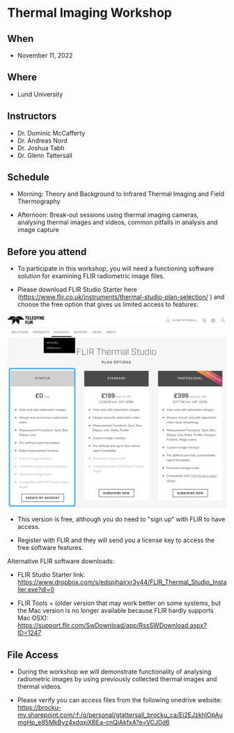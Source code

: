 
# Thermal Imaging Workshop

## When
- November 11, 2022

## Where
- Lund University

## Instructors
- Dr. Dominic McCafferty
- Dr. Andreas Nord
- Dr. Joshua Tabh
- Dr. Glenn Tattersall

## Schedule

- Morning: Theory and Background to Infrared Thermal Imaging and Field Thermography

- Afternoon: Break-out sessions using thermal imaging cameras, analysing thermal images and videos, common pitfalls in analysis and image capture


## Before you attend

- To participate in this workshop, you will need a functioning software solution for examining FLIR radiometric image files.

- Please download FLIR Studio Starter here (https://www.flir.co.uk/instruments/thermal-studio-plan-selection/
) and choose the free option that gives us limited access to features:

![Teledyne Flir Website](img/FLIR_Studio_Screenshot.png)

- This version is free, although you do need to "sign up" with FLIR to have access.

- Register with FLIR and they will send you a license key to access the free software features. 


Alternative FLIR software downloads:
- FLIR Studio Starter link:
https://www.dropbox.com/s/edspjhairxr3y44/FLIR_Thermal_Studio_Installer.exe?dl=0 

- FLIR Tools + (older version that may work better on some systems, but the Mac version is no longer available because FLIR hardly supports Mac OSX): 
https://support.flir.com/SwDownload/app/RssSWDownload.aspx?ID=1247


## File Access

- During the workshop we will demonstrate functionality of analysing radiometric images by using previously collected thermal images and thermal videos.

- Please verify you can access files from the following onedrive website:
https://brocku-my.sharepoint.com/:f:/g/personal/gtattersall_brocku_ca/Ei2EJzkhlOpAumgHp_e85MkByz4xdqxjXBEa-cnQiAkfxA?e=VCJ0d6



